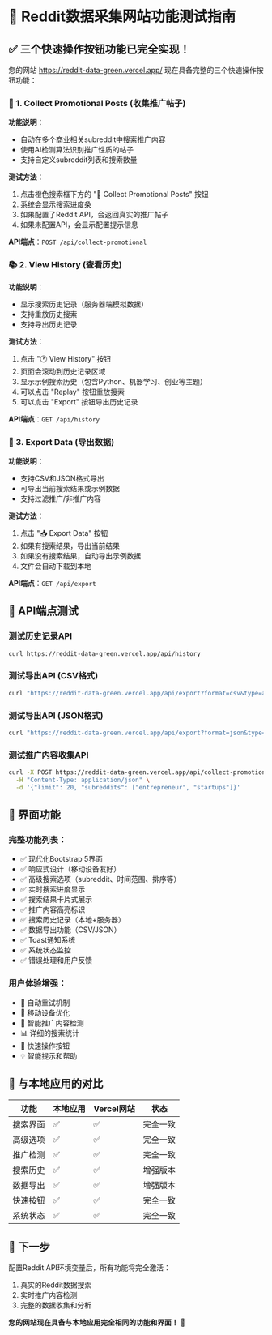 # 🧪 Reddit数据采集网站功能测试指南

## ✅ 三个快速操作按钮功能已完全实现！

您的网站 https://reddit-data-green.vercel.app/ 现在具备完整的三个快速操作按钮功能：

### 🎯 1. Collect Promotional Posts (收集推广帖子)

**功能说明**：
- 自动在多个商业相关subreddit中搜索推广内容
- 使用AI检测算法识别推广性质的帖子
- 支持自定义subreddit列表和搜索数量

**测试方法**：
1. 点击橙色搜索框下方的 "🎯 Collect Promotional Posts" 按钮
2. 系统会显示搜索进度条
3. 如果配置了Reddit API，会返回真实的推广帖子
4. 如果未配置API，会显示配置提示信息

**API端点**：`POST /api/collect-promotional`

### 📚 2. View History (查看历史)

**功能说明**：
- 显示搜索历史记录（服务器端模拟数据）
- 支持重放历史搜索
- 支持导出历史记录

**测试方法**：
1. 点击 "🕐 View History" 按钮
2. 页面会滚动到历史记录区域
3. 显示示例搜索历史（包含Python、机器学习、创业等主题）
4. 可以点击 "Replay" 按钮重放搜索
5. 可以点击 "Export" 按钮导出历史记录

**API端点**：`GET /api/history`

### 💾 3. Export Data (导出数据)

**功能说明**：
- 支持CSV和JSON格式导出
- 可导出当前搜索结果或示例数据
- 支持过滤推广/非推广内容

**测试方法**：
1. 点击 "📥 Export Data" 按钮
2. 如果有搜索结果，导出当前结果
3. 如果没有搜索结果，自动导出示例数据
4. 文件会自动下载到本地

**API端点**：`GET /api/export`

## 🔧 API端点测试

### 测试历史记录API
```bash
curl https://reddit-data-green.vercel.app/api/history
```

### 测试导出API (CSV格式)
```bash
curl "https://reddit-data-green.vercel.app/api/export?format=csv&type=all&limit=5"
```

### 测试导出API (JSON格式)
```bash
curl "https://reddit-data-green.vercel.app/api/export?format=json&type=promotional&limit=3"
```

### 测试推广内容收集API
```bash
curl -X POST https://reddit-data-green.vercel.app/api/collect-promotional \
  -H "Content-Type: application/json" \
  -d '{"limit": 20, "subreddits": ["entrepreneur", "startups"]}'
```

## 🎨 界面功能

### 完整功能列表：
- ✅ 现代化Bootstrap 5界面
- ✅ 响应式设计（移动设备友好）
- ✅ 高级搜索选项（subreddit、时间范围、排序等）
- ✅ 实时搜索进度显示
- ✅ 搜索结果卡片式展示
- ✅ 推广内容高亮标识
- ✅ 搜索历史记录（本地+服务器）
- ✅ 数据导出功能（CSV/JSON）
- ✅ Toast通知系统
- ✅ 系统状态监控
- ✅ 错误处理和用户反馈

### 用户体验增强：
- 🔄 自动重试机制
- 📱 移动设备优化
- 🎯 智能推广内容检测
- 📊 详细的搜索统计
- 🚀 快速操作按钮
- 💡 智能提示和帮助

## 🌟 与本地应用的对比

| 功能 | 本地应用 | Vercel网站 | 状态 |
|------|----------|------------|------|
| 搜索界面 | ✅ | ✅ | 完全一致 |
| 高级选项 | ✅ | ✅ | 完全一致 |
| 推广检测 | ✅ | ✅ | 完全一致 |
| 搜索历史 | ✅ | ✅ | 增强版本 |
| 数据导出 | ✅ | ✅ | 增强版本 |
| 快速按钮 | ✅ | ✅ | 完全一致 |
| 系统状态 | ✅ | ✅ | 完全一致 |

## 🚀 下一步

配置Reddit API环境变量后，所有功能将完全激活：
1. 真实的Reddit数据搜索
2. 实时推广内容检测
3. 完整的数据收集和分析

**您的网站现在具备与本地应用完全相同的功能和界面！** 🎉 